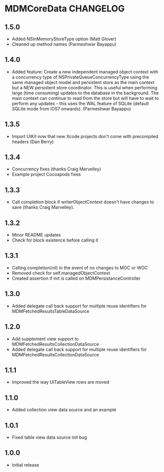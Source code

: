 # MDMCoreData CHANGELOG

## 1.5.0
* Added NSInMemoryStoreType option (Matt Glover)
* Cleaned up method names (Parmeshwar Bayappu)

## 1.4.0
* Added feature: Create a new independent managed object context with a concurrency type of
NSPrivateQueueConcurrencyType using the same managed object model and persistent store as
the main context but a NEW persistent store coordinator. This is useful when performing
large (time consuming) updates to the database in the background. The main context can
continue to read from the store but will have to wait to perform any updates - this uses
the WAL feature of SQLite (default SQLite mode from iOS7 onwards). (Parmeshwar Bayappu)

## 1.3.5
* Import UIKit now that new Xcode projects don't come with precompiled headers (Dan Berry)

## 1.3.4
* Concurrency fixes (thanks Craig Marvelley)
* Example project Cocoapods fixes

## 1.3.3
* Call completion block if writerObjectContext doesn't have changes to save (thanks Craig Marvelley).

## 1.3.2
* Minor README updates
* Check for block existence before calling it

## 1.3.1
* Calling completion(nil) in the event of no changes to MOC or WOC
* Removed check for self.managedObjectContext
* Created assertion if init is called on MDMPersistanceController

## 1.3.0
* Added delegate call back support for multiple reuse identifiers for MDMFetchedResultsTableDataSource

## 1.2.0
* Add supplement view support to MDMFetchedResultsCollectionDataSource
* Added delegate call back support for multiple reuse identifiers for MDMFetchedResultsCollectionDataSource

## 1.1.1
* Improved the way UITableView rows are moved

## 1.1.0
* Added collection view data source and an example

## 1.0.1
* Fixed table view data source init bug

## 1.0.0
* Initial release

